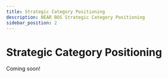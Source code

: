 ```yaml
---
title: Strategic Category Positioning
description: NEAR BOS Strategic Category Positioning
sidebar_position: 2
---
```


# Strategic Category Positioning



Coming soon!